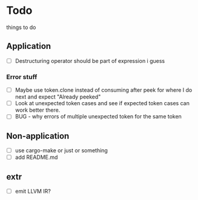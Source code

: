 
# Todo

things to do

## Application

- [ ] Destructuring operator should be part of expression i guess

### Error stuff

- [ ] Maybe use token.clone instead of consuming after peek for where I do next and expect "Already peeked"
- [ ] Look at unexpected token cases and see if expected token cases can work better there.
- [ ] BUG - why errors of multiple unexpected token for the same token

## Non-application

- [ ] use cargo-make or just or something
- [ ] add README.md

## extr

- [ ] emit LLVM IR?
